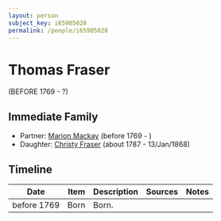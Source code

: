 ```yaml
---
layout: person
subject_key: i65905028
permalink: /people/i65905028
---
```


# Thomas Fraser
(BEFORE 1769 - ?)

## Immediate Family

* Partner: [Marion Mackay](./@90096770@-marion-mackay-b1769-d.md) (before 1769 - )
* Daughter: [Christy Fraser](./@45275253@-christy-fraser-b1787-d1868-1-13.md) (about 1787 - 13/Jan/1868)

## Timeline

Date | Item | Description | Sources | Notes
---|---|---|---|---
before 1769 | Born | Born. |  | 

